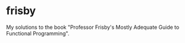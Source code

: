 # frisby

My solutions to the book "Professor Frisby's Mostly Adequate Guide to Functional Programming".

